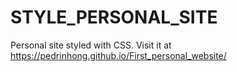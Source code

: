# STYLE_PERSONAL_SITE
Personal site styled with CSS. Visit it at https://pedrinhong.github.io/First_personal_website/
